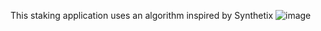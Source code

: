 This staking application uses an algorithm inspired by Synthetix
![image](https://github.com/user-attachments/assets/df968867-a8bd-432e-b236-c589cc3f3bb9)
